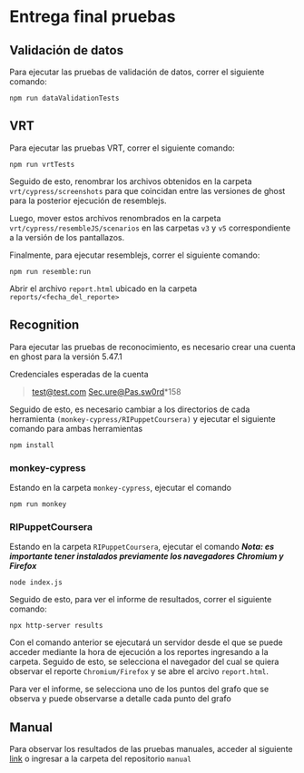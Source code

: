 # Entrega final pruebas

## Validación de datos

Para ejecutar las pruebas de validación de datos, correr el siguiente comando:

```console
npm run dataValidationTests
```

## VRT

Para ejecutar las pruebas VRT, correr el siguiente comando: 

```console
npm run vrtTests
```

Seguido de esto, renombrar los archivos obtenidos en la carpeta `vrt/cypress/screenshots` para que coincidan entre las versiones de ghost para la posterior ejecución de resemblejs.

Luego, mover estos archivos renombrados en la carpeta `vrt/cypress/resembleJS/scenarios` en las carpetas `v3` y `v5` correspondiente a la versión de los pantallazos.

Finalmente, para ejecutar resemblejs, correr el siguiente comando:

```console
npm run resemble:run
```

Abrir el archivo `report.html` ubicado en la carpeta `reports/<fecha_del_reporte>`

## Recognition

Para ejecutar las pruebas de reconocimiento, es necesario crear una cuenta en ghost para la versión 5.47.1

Credenciales esperadas de la cuenta

> test@test.com
> Sec.ure@Pas.sw0rd*158

Seguido de esto, es necesario cambiar a los directorios de cada herramienta `(monkey-cypress/RIPuppetCoursera)` y ejecutar el siguiente comando para ambas herramientas

```console
npm install
```

### monkey-cypress

Estando en la carpeta `monkey-cypress`, ejecutar el comando

```console
npm run monkey
```

### RIPuppetCoursera

Estando en la carpeta `RIPuppetCoursera`, ejecutar el comando
***Nota: es importante tener instalados previamente los navegadores Chromium y Firefox***

```console
node index.js
```

Seguido de esto, para ver el informe de resultados, correr el siguiente comando:

```console
npx http-server results
```

Con el comando anterior se ejecutará un servidor desde el que se puede acceder mediante la hora de ejecución a los reportes ingresando a la carpeta. Seguido de esto, se selecciona el navegador del cual se quiera observar el reporte `Chromium/Firefox` y se abre el arcivo `report.html`.

Para ver el informe, se selecciona uno de los puntos del grafo que se observa y puede observarse a detalle cada punto del grafo

## Manual

Para observar los resultados de las pruebas manuales, acceder al siguiente [link](/manual) o ingresar a la carpeta del repositorio `manual`

